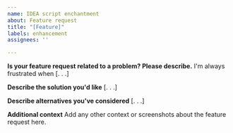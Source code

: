```yaml
---
name: IDEA script enchantment
about: Feature request
title: "[Feature]"
labels: enhancement
assignees: ''

---
```


**Is your feature request related to a problem? Please describe.**
I'm always frustrated when [. . .]

**Describe the solution you'd like**
[. . .]

**Describe alternatives you've considered**
[. . .]

**Additional context**
Add any other context or screenshots about the feature request here.
